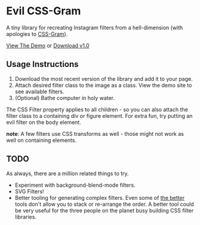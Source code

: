 # Evil CSS-Gram

A tiny library for recreating Instagram filters from a hell-dimension (with apologies to [CSS-Gram](https://una.im/CSSgram/)).

[View The Demo](https://thecssking.github.io/EvilCSSGram/demo/) or [Download v1.0](https://github.com/thecssking/MoreObnoxiousCSS/releases/download/v1.0/moreobnoxious.css)

## Usage Instructions

1.  Download the most recent version of the library and add it to your page.
2.  Attach desired filter class to the image as a class.  View the demo site to see available filters.
3.  (Optional) Bathe computer in holy water.

The CSS Filter property applies to all children - so you can also attach the filter class to a containing div or figure element.  For extra fun, try putting an evil filter on the body element.  

**note**: A few filters use CSS transforms as well - those might not work as well on containing elements.

## TODO

As always, there are a million related things to try.

* Experiment with background-blend-mode filters.
* SVG Filters!
* Better tooling for generating complex filters.  Even some of [the better](https://cssgenerator.org/filter-css-generator.html) tools don't allow you to stack or re-arrange the order.  A better tool could be very useful for the three people on the planet busy building CSS filter libraries.




